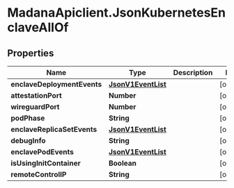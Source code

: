 # MadanaApiclient.JsonKubernetesEnclaveAllOf

## Properties

Name | Type | Description | Notes
------------ | ------------- | ------------- | -------------
**enclaveDeploymentEvents** | [**JsonV1EventList**](JsonV1EventList.md) |  | [optional] 
**attestationPort** | **Number** |  | [optional] 
**wireguardPort** | **Number** |  | [optional] 
**podPhase** | **String** |  | [optional] 
**enclaveReplicaSetEvents** | [**JsonV1EventList**](JsonV1EventList.md) |  | [optional] 
**debugInfo** | **String** |  | [optional] 
**enclavePodEvents** | [**JsonV1EventList**](JsonV1EventList.md) |  | [optional] 
**isUsingInitContainer** | **Boolean** |  | [optional] 
**remoteControlIP** | **String** |  | [optional] 


